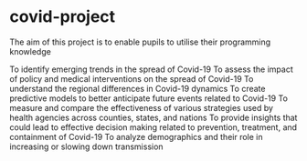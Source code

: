 # covid-project
The aim of this project is to enable pupils to utilise their programming knowledge

To identify emerging trends in the spread of Covid-19
To assess the impact of policy and medical interventions on the spread of Covid-19
To understand the regional differences in Covid-19 dynamics
To create predictive models to better anticipate future events related to Covid-19
To measure and compare the effectiveness of various strategies used by health agencies across counties, states, and nations
To provide insights that could lead to effective decision making related to prevention, treatment, and containment of Covid-19
To analyze demographics and their role in increasing or slowing down transmission
